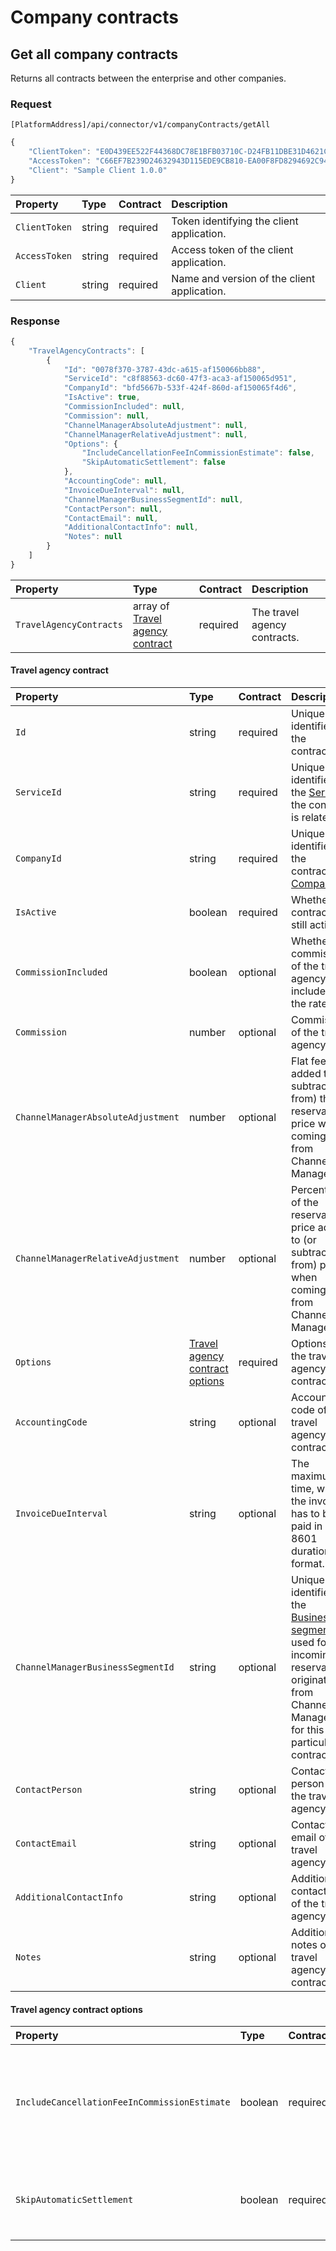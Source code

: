 # Company contracts

## Get all company contracts

Returns all contracts between the enterprise and other companies.

### Request

`[PlatformAddress]/api/connector/v1/companyContracts/getAll`

```javascript
{
    "ClientToken": "E0D439EE522F44368DC78E1BFB03710C-D24FB11DBE31D4621C4817E028D9E1D",
    "AccessToken": "C66EF7B239D24632943D115EDE9CB810-EA00F8FD8294692C940F6B5A8F9453D",
    "Client": "Sample Client 1.0.0"
}
```

| Property | Type | Contract | Description |
| :-- | :-- | :-- | :-- |
| `ClientToken` | string | required | Token identifying the client application. |
| `AccessToken` | string | required | Access token of the client application. |
| `Client` | string | required | Name and version of the client application. |

### Response

```javascript
{
    "TravelAgencyContracts": [
        {
            "Id": "0078f370-3787-43dc-a615-af150066bb88",
            "ServiceId": "c8f88563-dc60-47f3-aca3-af150065d951",
            "CompanyId": "bfd5667b-533f-424f-860d-af150065f4d6",
            "IsActive": true,
            "CommissionIncluded": null,
            "Commission": null,
            "ChannelManagerAbsoluteAdjustment": null,
            "ChannelManagerRelativeAdjustment": null,
            "Options": {
                "IncludeCancellationFeeInCommissionEstimate": false,
                "SkipAutomaticSettlement": false
            },
            "AccountingCode": null,
            "InvoiceDueInterval": null,
            "ChannelManagerBusinessSegmentId": null,
            "ContactPerson": null,
            "ContactEmail": null,
            "AdditionalContactInfo": null,
            "Notes": null
        }
    ]
}
```

| Property | Type | Contract | Description |
| :-- | :-- | :-- | :-- |
| `TravelAgencyContracts` | array of [Travel agency contract](#travel-agency-contract) | required | The travel agency contracts. |

#### Travel agency contract

| Property | Type | Contract | Description |
| :-- | :-- | :-- | :-- |
| `Id` | string | required | Unique identifier of the contract. |
| `ServiceId` | string | required | Unique identifier of the [Service](services.md#service) the contract is related to. |
| `CompanyId` | string | required | Unique identifier of the contracted [Company](companies.md#company). |
| `IsActive` | boolean | required | Whether the contract is still active. |
| `CommissionIncluded` | boolean | optional | Whether commission of the travel agency is included in the rate. |
| `Commission` | number | optional | Commission of the travel agency. |
| `ChannelManagerAbsoluteAdjustment` | number | optional | Flat fee added to (or subtracted from) the reservation price when coming from Channel Managers. |
| `ChannelManagerRelativeAdjustment` | number | optional | Percentage of the reservation price added to (or subtracted from) price when coming from Channel Managers. |
| `Options` | [Travel agency contract options](#travel-agency-contract-options) | required | Options of the travel agency contract. |
| `AccountingCode` | string | optional | Accounting code of the travel agency contract. |
| `InvoiceDueInterval` | string | optional | The maximum time, when the invoice has to be be paid in ISO 8601 duration format. |
| `ChannelManagerBusinessSegmentId` | string | optional | Unique identifier of the [Business segment](businesssegments.md#business-segment) used for incoming reservations originating from Channel Managers, for this particular contract.
| `ContactPerson` | string | optional | Contact person of the travel agency. |
| `ContactEmail` | string | optional | Contact email of the travel agency. |
| `AdditionalContactInfo` | string | optional | Additional contact info of the travel agency. |
| `Notes` | string | optional | Additional notes of the travel agency contract. |

#### Travel agency contract options

| Property | Type | Contract | Description |
| :-- | :-- | :-- | :-- |
| `IncludeCancellationFeeInCommissionEstimate` | boolean | required | Cancellation fee will be considered when calculating the travel agency commission estimate. |
| `SkipAutomaticSettlement` | boolean | required | Reservations from travel agencies will not be automatically charged. |

